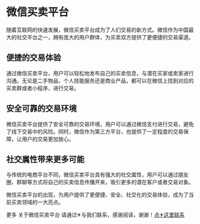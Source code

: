 # 微信买卖平台

随着互联网的快速发展，微信买卖平台成为了人们交易的新方式。微信作为中国最大的社交平台之一，拥有庞大的用户群体，为买卖双方提供了更便捷的交易渠道。

## 便捷的交易体验

通过微信买卖平台，用户可以轻松地发布自己的买卖信息，与潜在买家或卖家进行沟通。无论是二手物品、个人技能服务还是商业产品，都可以在微信上找到对应的买卖群或者小程序，进行交易。

## 安全可靠的交易环境

微信买卖平台提供了安全可靠的交易环境，用户可以通过微信支付进行交易，避免了线下交易中的风险。同时，微信作为第三方平台，也提供了一定程度的交易保障，让用户的交易更加放心。

## 社交属性带来更多可能

与传统的电商平台不同，微信买卖平台具有强大的社交属性，用户可以通过朋友圈、群聊等方式将自己的买卖信息传播开来，吸引更多的潜在客户或者交易对象。

微信买卖平台的出现，为用户提供了更便捷、安全、社交化的交易体验，成为了当前买卖领域的一大亮点。

更多 关于微信买卖平台 请通过✈与我们联系，感谢阅读，谢谢！[点✈这里联系](https://ss.k02.cc)